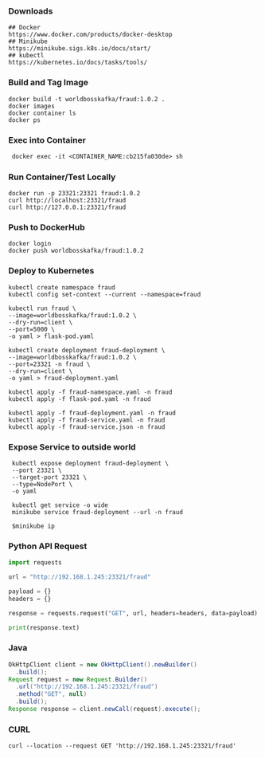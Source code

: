 ### Downloads
```shell
## Docker
https://www.docker.com/products/docker-desktop
## Minikube
https://minikube.sigs.k8s.io/docs/start/
## kubectl
https://kubernetes.io/docs/tasks/tools/
```
### Build and Tag Image
```shell
docker build -t worldbosskafka/fraud:1.0.2 .
docker images
docker container ls
docker ps
```
### Exec into Container
```dockerfile
 docker exec -it <CONTAINER_NAME:cb215fa030de> sh
```
### Run Container/Test Locally
```shell
docker run -p 23321:23321 fraud:1.0.2
curl http://localhost:23321/fraud
curl http://127.0.0.1:23321/fraud
```
### Push to DockerHub
```shell
docker login
docker push worldbosskafka/fraud:1.0.2
```
### Deploy to Kubernetes
```shell
kubectl create namespace fraud
kubectl config set-context --current --namespace=fraud

kubectl run fraud \
--image=worldbosskafka/fraud:1.0.2 \
--dry-run=client \
--port=5000 \
-o yaml > flask-pod.yaml

kubectl create deployment fraud-deployment \
--image=worldbosskafka/fraud:1.0.2 \
--port=23321 -n fraud \
--dry-run=client \
-o yaml > fraud-deployment.yaml

kubectl apply -f fraud-namespace.yaml -n fraud
kubectl apply -f flask-pod.yaml -n fraud

kubectl apply -f fraud-deployment.yaml -n fraud
kubectl apply -f fraud-service.yaml -n fraud
kubectl apply -f fraud-service.json -n fraud
```
### Expose Service to outside world
```shell
 kubectl expose deployment fraud-deployment \
 --port 23321 \
 --target-port 23321 \
 --type=NodePort \
 -o yaml
 
 kubectl get service -o wide
 minikube service fraud-deployment --url -n fraud
 
 $minikube ip
```
### Python API Request
```python
import requests

url = "http://192.168.1.245:23321/fraud"

payload = {}
headers = {}

response = requests.request("GET", url, headers=headers, data=payload)

print(response.text)
```
### Java
```java
OkHttpClient client = new OkHttpClient().newBuilder()
  .build();
Request request = new Request.Builder()
  .url("http://192.168.1.245:23321/fraud")
  .method("GET", null)
  .build();
Response response = client.newCall(request).execute();
```
### CURL
```shell
curl --location --request GET 'http://192.168.1.245:23321/fraud'
```
